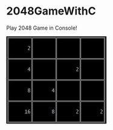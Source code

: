 # 2048GameWithC
Play 2048 Game in Console!

![alt text](https://github.com/SabaFathi/2048GameWithC/blob/main/out_example.JPG?raw=true)
